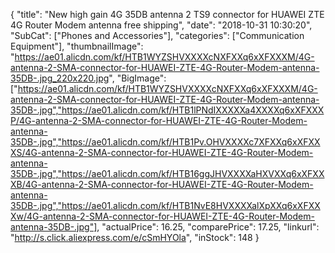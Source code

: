 {
	"title": "New high gain 4G 35DB antenna 2 TS9 connector for HUAWEI ZTE 4G Router Modem antenna free shipping",
	"date": "2018-10-31 10:30:20",
	"SubCat": ["Phones and Accessories"],
	"categories": ["Communication Equipment"],
	"thumbnailImage": "https://ae01.alicdn.com/kf/HTB1WYZSHVXXXXcNXFXXq6xXFXXXM/4G-antenna-2-SMA-connector-for-HUAWEI-ZTE-4G-Router-Modem-antenna-35DB-.jpg_220x220.jpg",
	"BigImage": ["https://ae01.alicdn.com/kf/HTB1WYZSHVXXXXcNXFXXq6xXFXXXM/4G-antenna-2-SMA-connector-for-HUAWEI-ZTE-4G-Router-Modem-antenna-35DB-.jpg","https://ae01.alicdn.com/kf/HTB1lPNdIXXXXXa4XXXXq6xXFXXXP/4G-antenna-2-SMA-connector-for-HUAWEI-ZTE-4G-Router-Modem-antenna-35DB-.jpg","https://ae01.alicdn.com/kf/HTB1Pv.OHVXXXXc7XFXXq6xXFXXXS/4G-antenna-2-SMA-connector-for-HUAWEI-ZTE-4G-Router-Modem-antenna-35DB-.jpg","https://ae01.alicdn.com/kf/HTB16ggJHVXXXXaHXVXXq6xXFXXXB/4G-antenna-2-SMA-connector-for-HUAWEI-ZTE-4G-Router-Modem-antenna-35DB-.jpg","https://ae01.alicdn.com/kf/HTB1NvE8HVXXXXalXpXXq6xXFXXXw/4G-antenna-2-SMA-connector-for-HUAWEI-ZTE-4G-Router-Modem-antenna-35DB-.jpg"],
	"actualPrice": 16.25,
	"comparePrice": 17.25,
	"linkurl": "http://s.click.aliexpress.com/e/cSmHYOla",
	"inStock": 148
}
